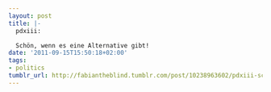 ```yaml
---
layout: post
title: |-
  pdxiii:

  Schön, wenn es eine Alternative gibt!
date: '2011-09-15T15:50:18+02:00'
tags:
- politics
tumblr_url: http://fabiantheblind.tumblr.com/post/10238963602/pdxiii-schon-wenn-es-eine-alternative-gibt
---
```

